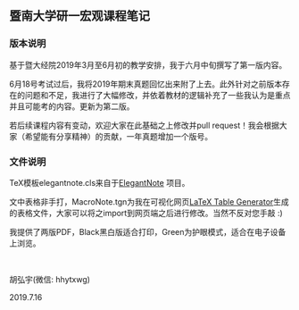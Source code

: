 ## 暨南大学研一宏观课程笔记



### 版本说明

基于暨大经院2019年3月至6月初的教学安排，我于六月中旬撰写了第一版内容。

6月18号考试过后，我将2019年期末真题回忆出来附了上去。此外针对之前版本存在的问题和不足，我进行了大幅修改，并依着教材的逻辑补充了一些我认为是重点并且可能考的内容。更新为第二版。

若后续课程内容有变动，欢迎大家在此基础之上修改并pull request！我会根据大家（希望能有分享精神）的贡献，一年真题增加一个版号。



### 文件说明

TeX模板elegantnote.cls来自于[ElegantNote](https://ctan.org/pkg/elegantnote) 项目。

文中表格非手打，MacroNote.tgn为我在可视化网页[LaTeX Table Generator](https://www.tablesgenerator.com/)生成的表格文件，大家可以将之import到网页端之后进行修改。当然不反对您手敲 :) 

我提供了两版PDF，Black黑白版适合打印，Green为护眼模式，适合在电子设备上浏览。

​    

胡弘宇(微信: hhytxwg)

2019.7.16

